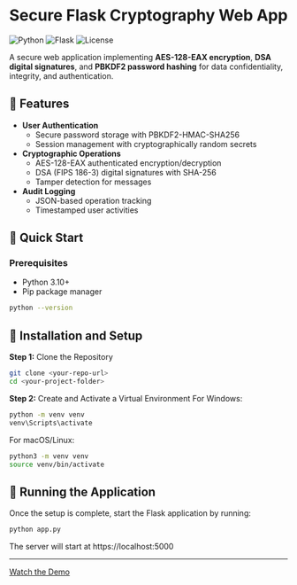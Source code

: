 # Secure Flask Cryptography Web App

![Python](https://img.shields.io/badge/Python-3.10%2B-blue)
![Flask](https://img.shields.io/badge/Flask-2.3.x-lightgrey)
![License](https://img.shields.io/badge/License-MIT-green)

A secure web application implementing **AES-128-EAX encryption**, **DSA digital signatures**, and **PBKDF2 password hashing** for data confidentiality, integrity, and authentication.

## 🔐 Features

- **User Authentication**
  - Secure password storage with PBKDF2-HMAC-SHA256
  - Session management with cryptographically random secrets
- **Cryptographic Operations**
  - AES-128-EAX authenticated encryption/decryption
  - DSA (FIPS 186-3) digital signatures with SHA-256
  - Tamper detection for messages
- **Audit Logging**
  - JSON-based operation tracking
  - Timestamped user activities

## 🚀 Quick Start

### Prerequisites
- Python 3.10+
- Pip package manager

```sh
python --version
```

## 🔧 Installation and Setup
**Step 1:** Clone the Repository

```sh
git clone <your-repo-url>
cd <your-project-folder>
```
**Step 2:** Create and Activate a Virtual Environment
For Windows:

```sh
python -m venv venv
venv\Scripts\activate
```
For macOS/Linux:

```sh
python3 -m venv venv
source venv/bin/activate
```
## 🎯 Running the Application
Once the setup is complete, start the Flask application by running:

```sh
python app.py
```
The server will start at https://localhost:5000

---

[Watch the Demo](https://youtu.be/L3l6fcQ2NHM?feature=shared)



